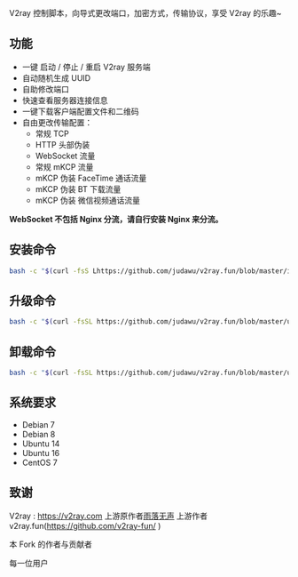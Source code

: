 

V2ray 控制脚本，向导式更改端口，加密方式，传输协议，享受 V2ray 的乐趣~

## 功能

- 一键 启动 / 停止 / 重启 V2ray 服务端
- 自动随机生成 UUID
- 自助修改端口
- 快速查看服务器连接信息
- 一键下载客户端配置文件和二维码
- 自由更改传输配置：
  - 常规 TCP
  - HTTP 头部伪装
  - WebSocket 流量
  - 常规 mKCP 流量
  - mKCP 伪装 FaceTime 通话流量
  - mKCP 伪装 BT 下载流量
  - mKCP 伪装 微信视频通话流量

**WebSocket 不包括 Nginx 分流，请自行安装 Nginx 来分流。**

## 安装命令

```bash
bash -c "$(curl -fsS Lhttps://github.com/judawu/v2ray.fun/blob/master/install.sh)"
```

## 升级命令
```bash
bash -c "$(curl -fsSL https://github.com/judawu/v2ray.fun/blob/master/upgrade.sh)"
```

## 卸载命令
```bash
bash -c "$(curl -fsSL https://github.com/judawu/v2ray.fun/blob/master/uninstall.sh)"
```


## 系统要求

- Debian 7 
- Debian 8
- Ubuntu 14 
- Ubuntu 16 
- CentOS 7

## 致谢
V2ray : https://v2ray.com
上游原作者[雨落无声](https://github.com/YLWS-4617)
上游作者 v2ray.fun(https://github.com/v2ray-fun/ )

本 Fork 的作者与贡献者

每一位用户
